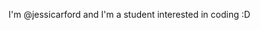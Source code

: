 I'm @jessicarford and I'm a student interested in coding :D

<!---
jessicarford/jessicarford is a ✨ special ✨ repository because its `README.md` (this file) appears on your GitHub profile.
You can click the Preview link to take a look at your changes.
--->

